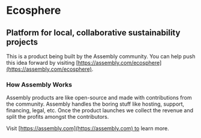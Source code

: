 # Ecosphere

## Platform for local, collaborative sustainability projects

This is a product being built by the Assembly community. You can help push this idea forward by visiting [https://assembly.com/ecosphere](https://assembly.com/ecosphere).

### How Assembly Works

Assembly products are like open-source and made with contributions from the community. Assembly handles the boring stuff like hosting, support, financing, legal, etc. Once the product launches we collect the revenue and split the profits amongst the contributors.

Visit [https://assembly.com](https://assembly.com) to learn more.
